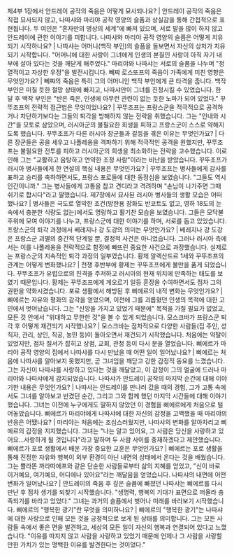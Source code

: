 제4부 1장에서 안드레이 공작의 죽음은 어떻게 묘사되나요?	| 안드레이 공작의 죽음은 직접 묘사되지 않고, 나따샤와 마리야 공작 영양의 슬픔과 상실감을 통해 간접적으로 표현됩니다. 두 여인은 "혼자만의 명상의 세계"에 빠져 있으며, 서로 말을 많이 하지 않고 안드레이에 관한 이야기를 피합니다.
나따샤와 마리야 공작 영양의 슬픔은 어떻게 치유되기 시작하나요?	| 나따샤는 어머니(백작 부인)의 슬픔을 돌보면서 자신의 상처가 치유되기 시작합니다. "어머니에 대한 사랑이 그녀에게 인생의 본질인 사랑이 아직 자기 내부에 살아 있다는 것을 깨닫게 해주었다." 마리야와 나따샤는 서로의 슬픔을 나누며 "정열적이고 자상한 우정"을 발전시킵니다.
뻬쨔 로스또프의 죽음이 가족에게 미친 영향은 무엇인가요?	| 뻬쨔의 죽음은 특히 그의 어머니인 백작 부인에게 큰 타격을 줍니다. 백작 부인은 미칠 듯한 절망 상태에 빠지고, 나따샤만이 그녀를 진정시킬 수 있었습니다. 한 달 후 백작 부인은 "반은 죽은, 인생에 아무런 관련이 없는 듯한 노파가 되어 있었다."
꾸뚜조프의 전략적 접근법은 무엇이었나요?	| 꾸뚜조프는 프랑스군을 적극적으로 공격하거나 차단하기보다는 그들의 퇴각을 방해하지 않는 전략을 취했습니다. 그는 "인내와 시간"을 모토로 삼았으며, 러시아군의 불필요한 희생을 피하고 프랑스군이 스스로 약해지도록 했습니다.
꾸뚜조프가 다른 러시아 장군들과 갈등을 겪은 이유는 무엇인가요?	| 다른 장군들은 공을 세우고 나폴레옹을 격파하기 위해 적극적인 공격을 원했지만, 꾸뚜조프는 불필요한 전투를 피하고 러시아군의 희생을 최소화하는 전략을 고수했습니다. 이로 인해 그는 "교활하고 음탕하고 연약한 조정 사람"이라는 비난을 받았습니다.
꾸뚜조프가 러시아 병사들에게 한 연설의 핵심 내용은 무엇인가요?	| 꾸뚜조프는 병사들에게 감사를 표하고 승리를 축하하면서도, 프랑스 포로들에 대한 동정심을 보였습니다. "그들도 역시 인간이니까." 그는 병사들에게 고통을 참고 견디라고 격려하며 "손님이 나가주면 그때 쉬기로 합시다"라고 말했습니다.
제7장에서 묘사된 러시아 병사들의 생활 모습은 어떠했나요?	| 병사들은 극도로 열악한 조건(방한용 장화도 반코트도 없고, 영하 18도의 눈 속에서 충분한 식량도 없는)에서도 명랑하고 활기찬 모습을 보였습니다. 그들은 모닥불 주위에 모여 이야기를 나누고, 프랑스군에 대한 이야기를 하며, 서로를 돕고 있었습니다.
프랑스군의 퇴각 과정에서 베레지나 강 도강의 의미는 무엇인가요?	| 베레지나 강 도강은 프랑스군 괴멸의 중간적 단계일 뿐, 결정적 사건은 아니었습니다. 그러나 러시아 측에서는 이를 나폴레옹을 전략적으로 함정에 빠뜨린 중요한 사건으로 과장했습니다. 실제로는 프랑스군의 지속적인 퇴각 과정의 일부였습니다.
황제 알렉산드르 1세와 꾸뚜조프의 관계는 어떻게 변화했나요?	| 전쟁 후반부에 황제는 꾸뚜조프에게 불만을 품게 되었습니다. 꾸뚜조프가 유럽으로의 진격을 주저하고 러시아의 현재 위치에 만족하는 태도를 보였기 때문입니다. 황제는 꾸뚜조프에게 게오르기 일등 훈장을 수여하면서도 점차 그의 권한을 약화시켰습니다.
포로 생활에서 해방된 후 삐에르의 내적 변화는 무엇인가요?	| 삐에르는 자유와 평화의 감각을 얻었으며, 이전에 그를 괴롭혔던 인생의 목적에 대한 고민에서 벗어났습니다. 그는 "신앙을 가지고 있었기 때문에" 목적을 가질 필요가 없었고, 모든 것 안에서 "위대하고 무한한 것"을 볼 수 있게 되었습니다.
모스크바가 프랑스군 퇴각 후 어떻게 재건되기 시작했나요?	| 모스크바는 점차적으로 다양한 사람들(집 주인, 성직자, 관리, 상인, 직공, 농민 등)이 돌아오면서 재건되기 시작했습니다. 처음에는 약탈이 있었지만, 점차 질서가 잡히고 상점, 교회, 관청 등이 다시 문을 열었습니다.
삐에르가 마리야 공작 영양의 집에서 나따샤를 다시 만났을 때 어떤 일이 일어났나요?	| 삐에르는 처음에 나따샤를 알아보지 못했지만, 곧 그녀임을 깨닫고 강한 감정적 동요를 느꼈습니다. 그는 자신이 나따샤를 사랑하고 있다는 것을 깨달았고, 이 감정이 그의 얼굴에 드러나 마리야와 나따샤에게 감지되었습니다.
나따샤가 안드레이 공작의 마지막 순간에 대해 이야기한 내용은 무엇인가요?	| 나따샤는 안드레이를 만나러 갔을 때의 경험, 그가 고통 속에서도 그녀를 알아보고 반겼던 순간, 그리고 그와 함께 했던 마지막 시간들에 대해 이야기했습니다. 그녀는 이전에 누구에게도 말하지 않았던 이 경험을 삐에르에게 처음으로 털어놓았습니다.
삐에르가 마리야에게 나따샤에 대한 자신의 감정을 고백했을 때 마리야의 반응은 어땠나요?	| 마리야는 처음에는 조심스러웠지만, 나따샤의 변화를 알아차리고 삐에르의 감정을 지지했습니다. 그녀는 "나는 알고 있어요, 그 사람은 당신을 사랑하고 있어요...사랑하게 될 것입니다"라고 말하며 두 사람 사이를 중재하겠다고 제안했습니다.
삐에르가 포로 생활에서 배운 가장 중요한 교훈은 무엇인가요?	| 삐에르는 포로 생활을 통해 진정한 자유와 행복이 외부 환경이 아닌 내면의 상태에서 온다는 것을 배웠습니다. 그는 쁠라똔 까라따에프와 같은 단순한 사람들로부터 삶의 지혜를 얻었고, "신이 바로 이거예요, 여기예요, 어디에나 있어요"라는 깨달음을 얻었습니다.
나따샤의 내면에 어떤 변화가 일어났나요?	| 안드레이의 죽음 후 깊은 슬픔에 빠졌던 나따샤는 삐에르를 다시 만난 후 점차 생기를 되찾기 시작했습니다. "생명력, 행복의 기대가 표면으로 떠올라 충족되기를 바라고 있었다." 그녀는 과거의 슬픔에서 벗어나 미래를 바라보기 시작했습니다.
삐에르의 "행복한 광기"란 무엇을 의미하나요?	| 삐에르의 "행복한 광기"는 나따샤에 대한 사랑으로 인해 모든 것을 긍정적으로 보게 된 상태를 의미합니다. 그는 모든 사람들 속에서 좋은 면을 발견하고, 세상의 모든 일이 자신의 행복과 연결되어 있다고 느꼈습니다. "이유를 따지지 않고 사람을 사랑하고 있었기 때문에 언제나 그 사람을 사랑할 만한 가치가 있는 명백한 이유를 발견한다는 것이었다."